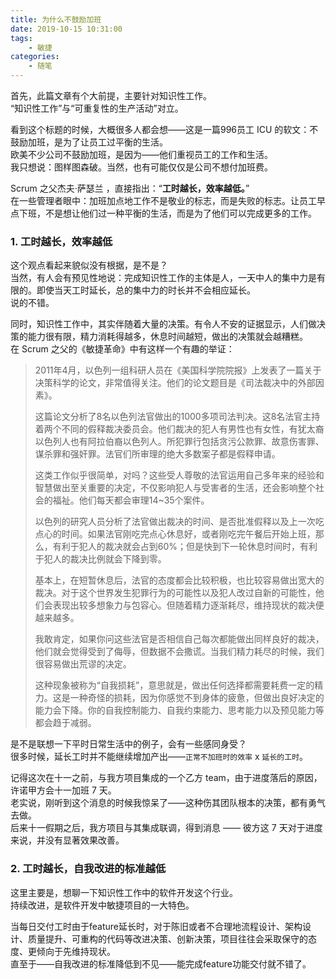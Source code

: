 ```yaml
---
title: 为什么不鼓励加班  
date: 2019-10-15 10:31:00  
tags: 
    - 敏捷
categories: 
    - 随笔
---
```


首先，此篇文章有个大前提，主要针对知识性工作。  
“知识性工作”与“可重复性的生产活动”对立。  

看到这个标题的时候，大概很多人都会想——这是一篇996员工 ICU 的软文：不鼓励加班，是为了让员工过平衡的生活。  
欧美不少公司不鼓励加班，是因为——他们重视员工的工作和生活。  
我只想说：图样图森破。当然，也有可能仅仅是公司不想付加班费。  

Scrum 之父杰夫·萨瑟兰 ，直接指出：“**工时越长，效率越低。**”  
在一些管理者眼中：加班加点地工作不是敬业的标志，而是失败的标志。让员工早点下班，不是想让他们过一种平衡的生活，而是为了他们可以完成更多的工作。  
<!-- more -->

### 1. 工时越长，效率越低
这个观点看起来貌似没有根据，是不是？  
当然，有人会有预见性地说：完成知识性工作的主体是人，一天中人的集中力是有限的。即使当天工时延长，总的集中力的时长并不会相应延长。  
说的不错。  

同时，知识性工作中，其实伴随着大量的决策。有令人不安的证据显示，人们做决策的能力很有限，精力消耗得越多，休息时间越短，做出的决策就会越糟糕。  
在 Scrum 之父的《敏捷革命》中有这样一个有趣的举证：  
>2011年4月，以色列一组科研人员在《美国科学院院报》上发表了一篇关于决策科学的论文，非常值得关注。他们的论文题目是《司法裁决中的外部因素》。
>
>这篇论文分析了8名以色列法官做出的1000多项司法判决。这8名法官主持着两个不同的假释裁决委员会。他们裁决的犯人有男性也有女性，有犹太裔以色列人也有阿拉伯裔以色列人。所犯罪行包括贪污公款罪、故意伤害罪、谋杀罪和强奸罪。法官们所审理的绝大多数案子都是假释申请。
>
>这类工作似乎很简单，对吗？这些受人尊敬的法官运用自己多年来的经验和智慧做出至关重要的决定，不仅影响犯人与受害者的生活，还会影响整个社会的福祉。他们每天都会审理14~35个案件。
>
>以色列的研究人员分析了法官做出裁决的时间、是否批准假释以及上一次吃点心的时间。如果法官刚吃完点心休息好，或者刚吃完午餐后开始上班，那么，有利于犯人的裁决就会占到60%；但是快到下一轮休息时间时，有利于犯人的裁决比例就会下降到零。
>
>基本上，在短暂休息后，法官的态度都会比较积极，也比较容易做出宽大的裁决。对于这个世界发生犯罪行为的可能性以及犯人改过自新的可能性，他们会表现出较多想象力与包容心。但随着精力逐渐耗尽，维持现状的裁决便越来越多。
>
>我敢肯定，如果你问这些法官是否相信自己每次都能做出同样良好的裁决，他们就会觉得受到了侮辱，但数据不会撒谎。当我们精力耗尽的时候，我们很容易做出荒谬的决定。
>
>这种现象被称为“自我损耗”，意思就是，做出任何选择都需要耗费一定的精力。这是一种奇怪的损耗，因为你感觉不到身体的疲惫，但做出良好决定的能力会下降。你的自我控制能力、自我约束能力、思考能力以及预见能力等都会趋于减弱。

是不是联想一下平时日常生活中的例子，会有一些感同身受？  
很多时候，延长工时并不能继续增加产出——`正常不加班时的效率` x `延长的工时`。  

记得这次在十一之前，与我方项目集成的一个乙方 team，由于进度落后的原因，许诺甲方会十一加班 7 天。  
老实说，刚听到这个消息的时候我惊呆了——这种伤其团队根本的决策，都有勇气去做。  
后来十一假期之后，我方项目与其集成联调，得到消息 —— 彼方这 7 天对于进度来说，并没有显著效果改善。  

### 2. 工时越长，自我改进的标准越低
这里主要是，想聊一下知识性工作中的软件开发这个行业。  
持续改进，是软件开发中敏捷项目的一大特色。  

当每日交付工时由于feature延长时，对于陈旧或者不合理地流程设计、架构设计、质量提升、可重构的代码等改进决策、创新决策，项目往往会采取保守的态度、更倾向于先维持现状。  
直至于——自我改进的标准降低到不见——能完成feature功能交付就不错了。  

